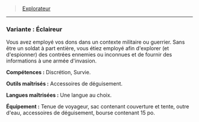 ﻿> [Explorateur](hd_background_explorateur.md)

---

### Variante : Éclaireur

Vous avez employé vos dons dans un contexte militaire ou guerrier. Sans être un soldat à part entière, vous étiez employé afin d'explorer (et d'espionner) des contrées ennemies ou inconnues et de fournir des informations à une armée d'invasion.

**Compétences :** Discrétion, Survie.

**Outils maîtrisés :** Accessoires de déguisement.

**Langues maîtrisées :** Une langue au choix.

**Équipement :** Tenue de voyageur, sac contenant couverture et tente, outre d'eau, accessoires de déguisement, bourse contenant 15 po.


